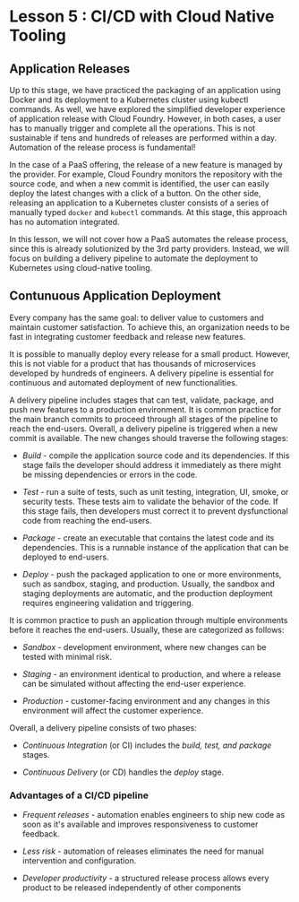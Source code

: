 # Lesson 5 : CI/CD with Cloud Native Tooling

## Application Releases 

Up to this stage, we have practiced the packaging of an application using Docker and its deployment to a Kubernetes cluster using kubectl commands. As well, we have explored the simplified developer experience of application release with Cloud Foundry. However, in both cases, a user has to manually trigger and complete all the operations. This is not sustainable if tens and hundreds of releases are performed within a day. Automation of the release process is fundamental!

In the case of a PaaS offering, the release of a new feature is managed by the provider. For example, Cloud Foundry monitors the repository with the source code, and when a new commit is identified, the user can easily deploy the latest changes with a click of a button. On the other side, releasing an application to a Kubernetes cluster consists of a series of manually typed `docker` and `kubectl` commands. At this stage, this approach has no automation integrated.

In this lesson, we will not cover how a PaaS automates the release process, since this is already solutionized by the 3rd party providers. Instead, we will focus on building a delivery pipeline to automate the deployment to Kubernetes using cloud-native tooling.

## Contunuous Application Deployment

Every company has the same goal: to deliver value to customers and maintain customer satisfaction. To achieve this, an organization needs to be fast in integrating customer feedback and release new features.

It is possible to manually deploy every release for a small product. However, this is not viable for a product that has thousands of microservices developed by hundreds of engineers. A delivery pipeline is essential for continuous and automated deployment of new functionalities.

A delivery pipeline includes stages that can test, validate, package, and push new features to a production environment. It is common practice for the main branch commits to proceed through all stages of the pipeline to reach the end-users. Overall, a delivery pipeline is triggered when a new commit is available. The new changes should traverse the following stages:

- *Build* - compile the application source code and its dependencies. If this stage fails the developer should address it immediately as there might be missing dependencies or errors in the code.

- *Test* - run a suite of tests, such as unit testing, integration, UI, smoke, or security tests. These tests aim to validate the behavior of the code. If this stage fails, then developers must correct it to prevent dysfunctional code from reaching the end-users.

- *Package* - create an executable that contains the latest code and its dependencies. This is a runnable instance of the application that can be deployed to end-users.

- *Deploy* - push the packaged application to one or more environments, such as sandbox, staging, and production. Usually, the sandbox and staging deployments are automatic, and the production deployment requires engineering validation and triggering.

It is common practice to push an application through multiple environments before it reaches the end-users. Usually, these are categorized as follows:

- *Sandbox* - development environment, where new changes can be tested with minimal risk.

- *Staging* - an environment identical to production, and where a release can be simulated without affecting the end-user experience.

- *Production* - customer-facing environment and any changes in this environment will affect the customer experience.

Overall, a delivery pipeline consists of two phases:

- *Continuous Integration* (or CI) includes the *build, test, and package* stages.

- *Continuous Delivery* (or CD) handles the *deploy* stage.

### Advantages of a CI/CD pipeline

- *Frequent releases* - automation enables engineers to ship new code as soon as it's available and improves responsiveness to customer feedback.

- *Less risk* - automation of releases eliminates the need for manual intervention and configuration.

- *Developer productivity* - a structured release process allows every product to be released independently of other components


